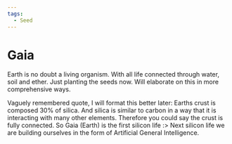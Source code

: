```yaml
---
tags:
  - Seed
---
```


# Gaia

Earth is no doubt a living organism. With all life connected through water, soil and ether.
Just planting the seeds now. Will elaborate on this in more comprehensive ways.

Vaguely remembered quote, I will format this better later:
Earths crust is composed 30% of silica. And silica is similar to carbon in a way that it is interacting
with many other elements. Therefore you could say the crust is fully connected. So Gaia (Earth) is the first silicon life :>
Next silicon life we are building ourselves in the form of Artificial General Intelligence.
